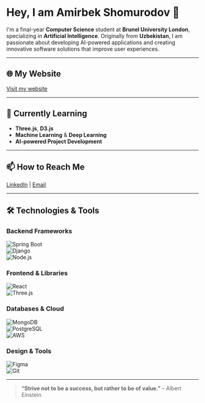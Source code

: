 # **Hey, I am Amirbek Shomurodov** 👋  

I'm a final-year **Computer Science** student at **Brunel University London**, specializing in **Artificial Intelligence**. Originally from **Uzbekistan**, I am passionate about developing AI-powered applications and creating innovative software solutions that improve user experiences.  

---

## 🌐 **My Website**  
[Visit my website](https://amirbeek.github.io/)

---

## 🚀 **Currently Learning**  
- **Three.js**, **D3.js**  
- **Machine Learning** & **Deep Learning**  
- **AI-powered Project Development**  

---

## 📫 **How to Reach Me**  
[LinkedIn](https://www.linkedin.com/in/amirbekshomurodovakmal/) | [Email](mailto:amirbek.shomurodov01@gmail.com)

---

## 🛠️ **Technologies & Tools**  

### **Backend Frameworks**  
![Spring Boot](https://img.shields.io/badge/Spring_Boot-6DB33F?style=for-the-badge&logo=spring-boot&logoColor=white)  
![Django](https://img.shields.io/badge/Django-092E20?style=for-the-badge&logo=django&logoColor=white)  
![Node.js](https://img.shields.io/badge/Node.js-339933?style=for-the-badge&logo=node.js&logoColor=white)  

### **Frontend & Libraries**  
![React](https://img.shields.io/badge/React-61DAFB?style=for-the-badge&logo=react&logoColor=black)  
![Three.js](https://img.shields.io/badge/Three.js-000000?style=for-the-badge&logo=three.js&logoColor=white)  

### **Databases & Cloud**  
![MongoDB](https://img.shields.io/badge/MongoDB-47A248?style=for-the-badge&logo=mongodb&logoColor=white)  
![PostgreSQL](https://img.shields.io/badge/PostgreSQL-336791?style=for-the-badge&logo=postgresql&logoColor=white)  
![AWS](https://img.shields.io/badge/AWS-232F3E?style=for-the-badge&logo=amazon-aws&logoColor=white)  

### **Design & Tools**  
![Figma](https://img.shields.io/badge/Figma-F24E1E?style=for-the-badge&logo=figma&logoColor=white)  
![Git](https://img.shields.io/badge/Git-F05032?style=for-the-badge&logo=git&logoColor=white)  

---

> **“Strive not to be a success, but rather to be of value.”** – Albert Einstein
